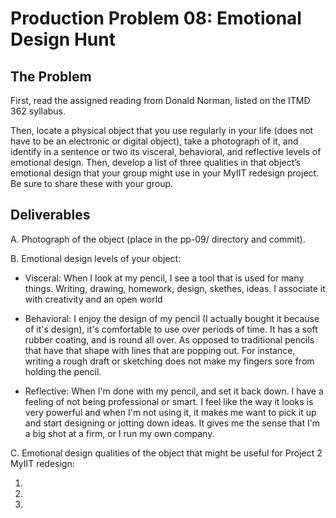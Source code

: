 # Production Problem 08: Emotional Design Hunt

## The Problem

First, read the assigned reading from Donald Norman, listed on the ITMD 362 syllabus.

Then, locate a physical object that you use regularly in your life (does not have to be an electronic or digital object), take a photograph of it, and identify in a sentence or two its visceral, behavioral, and reflective levels of emotional design. Then, develop a list of three qualities in that object’s emotional design that your group might use in your MyIIT redesign project. Be sure to share these with your group.

## Deliverables

A. Photograph of the object (place in the pp-09/ directory and commit).

B. Emotional design levels of your object:

* Visceral: When I look at my pencil, I see a tool that is used for many things. Writing, drawing, homework, design, skethes, ideas. I associate it with creativity and an open world

* Behavioral: I enjoy the design of my pencil (I actually bought it because of it's design), it's comfortable to use over periods of time. It has a soft rubber coating, and is round all over. As opposed to traditional pencils that have that shape with lines that are popping out. For instance, writing a rough draft or sketching does not make my fingers sore from holding the pencil.

* Reflective: When I'm done with my pencil, and set it back down. I have a feeling of not being professional or smart. I feel like the way it looks is very powerful and when I'm not using it, it makes me want to pick it up and start designing or jotting down ideas. It gives me the sense that I'm a big shot at a firm, or I run my own company.

C.  Emotional design qualities of the object that might be useful for Project 2 MyIIT redesign:

1.
2.
3.
